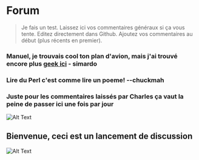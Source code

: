 # Forum
> Je fais un test. Laissez ici vos commentaires généraux si ça vous tente. Editez directement dans Github. Ajoutez vos commentaires au début (plus récents en premier).

### Manuel, je trouvais cool ton plan d'avion, mais j'ai trouvé encore plus [geek ici](https://www.youtube.com/watch?v=8mTtyTMRHsM&feature=youtu.be&ab_channel=Phil%21Gold) - simardo

### Lire du Perl c'est comme lire un poeme! --chuckmah

### Juste pour les commentaires laissés par Charles ça vaut la peine de passer ici une fois par jour
![Alt Text](https://media4.giphy.com/media/CaiVJuZGvR8HK/giphy.gif)

## Bienvenue, ceci est un lancement de discussion

![Alt Text](https://media2.giphy.com/media/QsY8yp5q4atcQ/giphy.gif)
